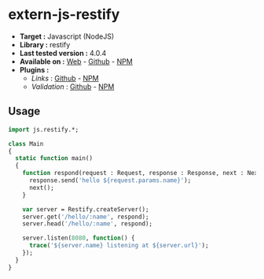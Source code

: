 # extern-js-restify

- **Target :** Javascript (NodeJS)
- **Library :** restify 
- **Last tested version :** 4.0.4
- **Available on :** [Web](http://restify.com) - [Github](https://github.com/restify/node-restify) - [NPM](https://www.npmjs.com/package/restify)
- **Plugins :**
  - *Links* : [Github](https://github.com/ozinc/node-restify-links) - [NPM](https://www.npmjs.com/package/restify-links)
  - *Validation* : [Github](https://github.com/z0mt3c/node-restify-validation) - [NPM](https://www.npmjs.com/package/node-restify-validation)

## Usage

```haxe
import js.restify.*;

class Main
{
  static function main()
  {
    function respond(request : Request, response : Response, next : NextCallback) : Void {
      response.send('hello ${request.params.name}');
      next();
    }

    var server = Restify.createServer();
    server.get('/hello/:name', respond);
    server.head('/hello/:name', respond);

    server.listen(8080, function() {
      trace('${server.name} listening at ${server.url}');
    });
  }
}
```
